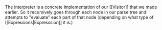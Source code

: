 The interpreter is a concrete implementation of our [[Visitor]] that we made earlier. So it recursively goes through each node in our parse tree and attempts to "evaluate" each part of that node (depending on what type of [[Expressions|Expresssion]] it is.) 

